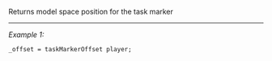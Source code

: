 Returns model space position for the task marker


---
*Example 1:*
```sqf
_offset = taskMarkerOffset player;
```